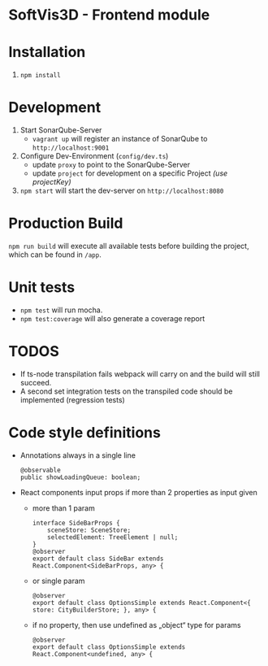 # SoftVis3D - Frontend module

# Installation
1. `npm install`

# Development
1. Start SonarQube-Server
   * `vagrant up` will register an instance of SonarQube to `http://localhost:9001`
2. Configure Dev-Environment (`config/dev.ts`)
   * update `proxy` to point to the SonarQube-Server
   * update `project` for development on a specific Project _(use projectKey)_
4. `npm start` will start the dev-server on `http://localhost:8080`

# Production Build
`npm run build` will execute all available tests before building the project, which can be found in `/app`.

# Unit tests
 * `npm test` will run mocha.
 * `npm test:coverage` will also generate a coverage report

# TODOS
 * If ts-node transpilation fails webpack will carry on and the build will still succeed.
 * A second set integration tests on the transpiled code should be implemented (regression tests)
 
# Code style definitions
 
* Annotations always in a single line

    ```
    @observable
    public showLoadingQueue: boolean;
    ```

* React components input props if more than 2 properties as input given
   
   * more than 1 param

        ```
        interface SideBarProps {
            sceneStore: SceneStore;
            selectedElement: TreeElement | null;
        }
        @observer
        export default class SideBar extends React.Component<SideBarProps, any> {
        ```

   * or single param

        ```
        @observer
        export default class OptionsSimple extends React.Component<{ store: CityBuilderStore; }, any> {
        ```

   * if no property, then use undefined as „object“ type for params

        ```
        @observer
        export default class OptionsSimple extends React.Component<undefined, any> {
        ```